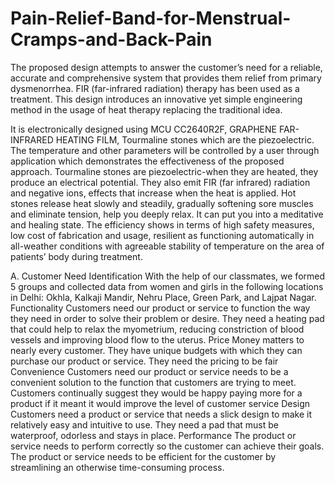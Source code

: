 # Pain-Relief-Band-for-Menstrual-Cramps-and-Back-Pain
The proposed design attempts to answer the customer’s need for a reliable, accurate and comprehensive system that provides them relief from primary dysmenorrhea. FIR (far-infrared radiation) therapy has been used as a treatment. This design introduces an innovative yet simple engineering method in the usage of heat therapy replacing the traditional idea.


It is electronically designed using MCU CC2640R2F, GRAPHENE FAR-INFRARED HEATING FILM, Tourmaline stones which are the piezoelectric. The temperature and other parameters will be controlled by a user through application which demonstrates the effectiveness of the proposed approach. Tourmaline stones are piezoelectric-when they are heated, they produce an electrical potential. They also emit FIR (far infrared) radiation and negative ions, effects that increase when the heat is applied. Hot stones release heat slowly and steadily, gradually softening sore muscles and eliminate tension, help you deeply relax. It can put you into a meditative and healing state. The efficiency shows in terms of high safety measures, low cost of fabrication and usage, resilient as functioning automatically in all-weather conditions with agreeable stability of temperature on the area of patients’ body during treatment.

A.	Customer Need Identification
With the help of our classmates, we formed 5 groups and collected data from women and girls in the following locations in Delhi: Okhla, Kalkaji Mandir, Nehru Place, Green Park, and Lajpat Nagar.
Functionality 
Customers need our product or service to function the way they need in order to solve their problem or desire. They need a heating pad that could help to relax the myometrium, reducing constriction of blood vessels and improving blood flow to the uterus.
Price
Money matters to nearly every customer. They have unique budgets with which they can purchase our product or service. They need the pricing to be fair
Convenience
Customers need our product or service needs to be a convenient solution to the function that customers are trying to meet. Customers continually suggest they would be happy paying more for a product if it meant it would improve the level of customer service
Design
Customers need a product or service that needs a slick design to make it relatively easy and intuitive to use. They need a pad that must be waterproof, odorless and stays in place.
Performance
The product or service needs to perform correctly so the customer can achieve their goals. The product or service needs to be efficient for the customer by streamlining an otherwise time-consuming process.

